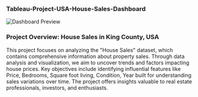 ### Tableau-Project-USA-House-Sales-Dashboard


![Dashboard Preview](https://github.com/DhruvBhatnagar99/Tableau-Project-USA-House-Sales-Dashboard/assets/88309364/10aed9f0-6a75-4d4b-81b2-6a4d87b578c6)





### Project Overview: House Sales in King County, USA
This project focuses on analyzing the "House Sales" dataset, which contains comprehensive information about property sales. Through data analysis and visualization, we aim to uncover trends and factors impacting house prices. Key objectives include identifying influential features like Price, Bedrooms, Square foot living, Condition, Year built for understanding sales variations over time. The project offers insights valuable to real estate professionals, investors, and enthusiasts.
